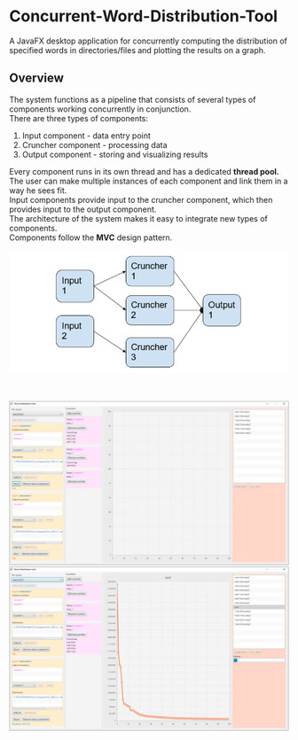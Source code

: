 # Concurrent-Word-Distribution-Tool
A JavaFX desktop application for concurrently computing the distribution of specified words in directories/files and plotting the results on a graph.

## Overview
The system functions as a pipeline that consists of several types of components working concurrently in conjunction.<br>
There are three types of components:
1. Input component - data entry point
2. Cruncher component - processing data
3. Output component - storing and visualizing results

Every component runs in its own thread and has a dedicated <b>thread pool.</b><br>
The user can make multiple instances of each component and link them in a way he sees fit.<br>
Input components provide input to the cruncher component, which then provides input to the output component.<br>
The architecture of the system makes it easy to integrate new types of components.<br>
Components follow the <b>MVC</b> design pattern.<br>

![Alt text](images/wdt.png?raw=true "")<br><br><br>

![Alt text](images/de2.png?raw=true "")<br>
![Alt text](images/de3.png?raw=true "")<br>
